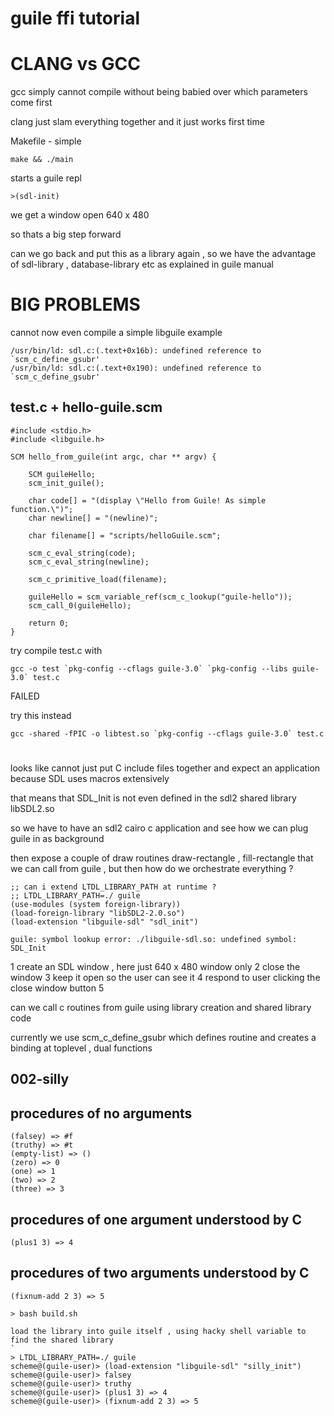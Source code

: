 # guile ffi tutorial

# CLANG vs GCC

gcc simply cannot compile without being babied over which parameters come first

clang just slam everything together and it just works first time

Makefile - simple

```
make && ./main
```

starts a guile repl

```
>(sdl-init)
```

we get a window open 640 x 480

so thats a big step forward

can we go back and put this as a library again , so we have the advantage of sdl-library , database-library etc
as explained in guile manual





# BIG PROBLEMS

cannot now even compile a simple libguile example

```
/usr/bin/ld: sdl.c:(.text+0x16b): undefined reference to `scm_c_define_gsubr'
/usr/bin/ld: sdl.c:(.text+0x190): undefined reference to `scm_c_define_gsubr'
```

## test.c + hello-guile.scm

```
#include <stdio.h>
#include <libguile.h>

SCM hello_from_guile(int argc, char ** argv) {

    SCM guileHello;
    scm_init_guile();

    char code[] = "(display \"Hello from Guile! As simple function.\")";
    char newline[] = "(newline)";

    char filename[] = "scripts/helloGuile.scm";

    scm_c_eval_string(code);
    scm_c_eval_string(newline);

    scm_c_primitive_load(filename);

    guileHello = scm_variable_ref(scm_c_lookup("guile-hello"));
    scm_call_0(guileHello);

    return 0;
}
```

try compile test.c with

```
gcc -o test `pkg-config --cflags guile-3.0` `pkg-config --libs guile-3.0` test.c
```
FAILED

try this instead
```
gcc -shared -fPIC -o libtest.so `pkg-config --cflags guile-3.0` test.c
```



# 

looks like cannot just put C include files together and expect an application because SDL uses macros extensively

that means that SDL_Init is not even defined in the sdl2 shared library libSDL2.so

so we have to have an sdl2 cairo c application and see how we can plug guile in as background

then expose a couple of draw routines draw-rectangle , fill-rectangle that we can call from guile , but then how do we orchestrate everything ?



```
;; can i extend LTDL_LIBRARY_PATH at runtime ?
;; LTDL_LIBRARY_PATH=./ guile
(use-modules (system foreign-library))
(load-foreign-library "libSDL2-2.0.so")
(load-extension "libguile-sdl" "sdl_init")

guile: symbol lookup error: ./libguile-sdl.so: undefined symbol: SDL_Init
```



1 create an SDL window , here just 640 x 480 window only
2 close the window
3 keep it open so the user can see it
4 respond to user clicking the close window button
5 <todo>



can we call c routines from guile using library creation and shared library code

currently we use scm_c_define_gsubr which defines routine and creates a binding at toplevel , dual functions

## 002-silly

## procedures of no arguments
```
(falsey) => #f
(truthy) => #t
(empty-list) => ()
(zero) => 0
(one) => 1
(two) => 2
(three) => 3
```

## procedures of one argument understood by C
```
(plus1 3) => 4
```

## procedures of two arguments understood by C

```
(fixnum-add 2 3) => 5
```


```
> bash build.sh

load the library into guile itself , using hacky shell variable to find the shared library
`
> LTDL_LIBRARY_PATH=./ guile 
scheme@(guile-user)> (load-extension "libguile-sdl" "silly_init")
scheme@(guile-user)> falsey
scheme@(guile-user)> truthy
scheme@(guile-user)> (plus1 3) => 4
scheme@(guile-user)> (fixnum-add 2 3) => 5

```


